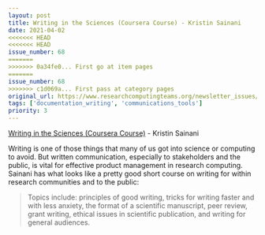 ```yaml
---
layout: post
title: Writing in the Sciences (Coursera Course) - Kristin Sainani
date: 2021-04-02
<<<<<<< HEAD
<<<<<<< HEAD
issue_number: 68
=======
>>>>>>> 0a34fe0... First go at item pages
=======
issue_number: 68
>>>>>>> c1d069a... First pass at category pages
original_url: https://www.researchcomputingteams.org/newsletter_issues/0068
tags: ['documentation_writing', 'communications_tools']
priority: 3
---
```


<!-- markdownlint-disable MD033 -->
<!-- markdownlint-disable MD041 -->
<!-- markdownlint-disable MD049 -->

[Writing in the Sciences (Coursera Course)](https://www.coursera.org/learn/sciwrite#instructors) - Kristin Sainani

Writing is one of those things that many of us got into science or computing to avoid.  But written communication, especially to stakeholders and the public, is vital for effective product management in research computing.  Sainani has what looks like a pretty good short course on writing for within research communities and to the public:

> Topics include: principles of good writing, tricks for writing faster and with less anxiety, the format of a scientific manuscript, peer review, grant writing, ethical issues in scientific publication, and writing for general audiences.

